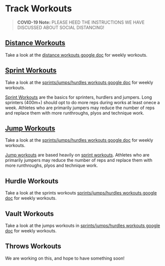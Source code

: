 # Track Workouts

> **COVID-19 Note:** PLEASE HEED THE INSTRUCTIONS WE HAVE DISCUSSED ABOUT SOCIAL DISTANCING!

## [Distance Workouts](https://docs.google.com/document/d/1sKwXueeL4zU_RjjuGhU6iZ931ku6Lopm5L2ypj3HBdc)
Take a look at the [distance workouts google doc](https://docs.google.com/document/d/1sKwXueeL4zU_RjjuGhU6iZ931ku6Lopm5L2ypj3HBdc) for weekly workouts. 

## [Sprint Workouts](sprint.html)

Take a look at the [sprints/jumps/hurdles workouts google doc](https://docs.google.com/document/d/1uui1MVbx6o4i7ngCRsDzx_AwmE8-DWhnsSjCXgLTr3c) for weekly workouts. 

[Sprint Workouts](sprint.html) are the basics for sprinters, hurdlers and jumpers. Long sprinters (400m+) should opt to do more reps during works at least onece a week.  Athletes who are primarily jumpers may reduce the number of reps and replace them with more runthroughs, plyos and technique work. 

## [Jump Workouts](jumps.html)

Take a look at the [sprints/jumps/hurdles workouts google doc](https://docs.google.com/document/d/1uui1MVbx6o4i7ngCRsDzx_AwmE8-DWhnsSjCXgLTr3c) for weekly workouts. 

[Jump workouts](jump.html) are based heavily on [sprint workouts](sprint.html). Athletes who are primarily jumpers may reduce the number of reps and replace them with more runthroughs, plyos and technique work.

## Hurdle Workouts
Take a look at the sprints workouts [sprints/jumps/hurdles workouts google doc](https://docs.google.com/document/d/1uui1MVbx6o4i7ngCRsDzx_AwmE8-DWhnsSjCXgLTr3c) for weekly workouts. 

## Vault Workouts
Take a look at the jumps workouts in [sprints/jumps/hurdles workouts google doc](https://docs.google.com/document/d/1uui1MVbx6o4i7ngCRsDzx_AwmE8-DWhnsSjCXgLTr3c) for weekly workouts. 


## Throws Workouts
We are working on this, and hope to have something soon!
